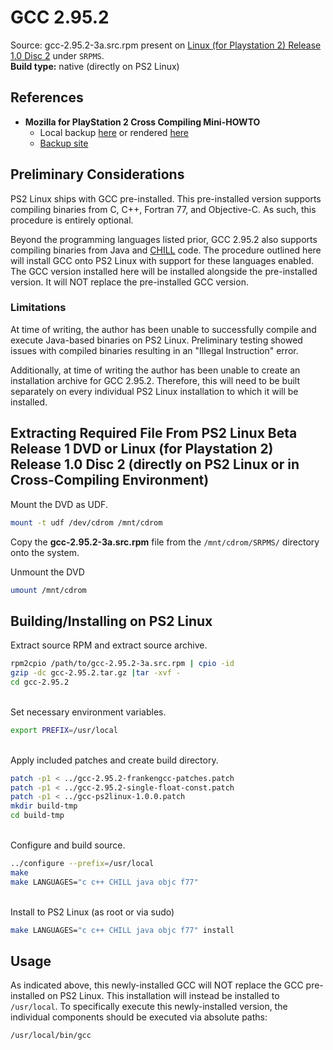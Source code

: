 # GCC 2.95.2

Source: gcc-2.95.2-3a.src.rpm present on [Linux (for Playstation 2) Release 1.0 Disc 2](https://archive.org/download/sony_playstation2_l/Linux%20%28for%20PlayStation%202%29%20Release%201.0%20%28USA%29%20%28Disc%202%29%20%28Software%20Packages%29.zip) under ```SRPMS```.  
**Build type:** native (directly on PS2 Linux)

## References

* **Mozilla for PlayStation 2 Cross Compiling Mini-HOWTO**
  * Local backup [here](moz_cross_1.0.1.html) or rendered [here](https://html-preview.github.io/?url=https://github.com/Bort-Millipede/PS2Linux_BrainDump/blob/main/Software%20Installation/Toolchain/moz_cross_1.0.1.html)
  * [Backup site](http://ps2linux.no-ip.info/playstation2-linux.com/download/mozilla-ps2/moz_cross_1.0.1.html)

## Preliminary Considerations

PS2 Linux ships with GCC pre-installed. This pre-installed version supports compiling binaries from C, C++, Fortran 77, and Objective-C. As such, this procedure is entirely optional.

Beyond the programming languages listed prior, GCC 2.95.2 also supports compiling binaries from Java and [CHILL](https://en.wikipedia.org/wiki/CHILL) code. The procedure outlined here will install GCC onto PS2 Linux with support for these languages enabled. The GCC version installed here will be installed alongside the pre-installed version. It will NOT replace the pre-installed GCC version.

### Limitations

At time of writing, the author has been unable to successfully compile and execute Java-based binaries on PS2 Linux. Preliminary testing showed issues with compiled binaries resulting in an "Illegal Instruction" error.

Additionally, at time of writing the author has been unable to create an installation archive for GCC 2.95.2. Therefore, this will need to be built separately on every individual PS2 Linux installation to which it will be installed.

## Extracting Required File From PS2 Linux Beta Release 1 DVD or Linux (for Playstation 2) Release 1.0 Disc 2 (directly on PS2 Linux or in Cross-Compiling Environment)

Mount the DVD as UDF.
```bash
mount -t udf /dev/cdrom /mnt/cdrom
```

Copy the **gcc-2.95.2-3a.src.rpm** file from the ```/mnt/cdrom/SRPMS/``` directory onto the system.

Unmount the DVD
```bash
umount /mnt/cdrom
```

## Building/Installing on PS2 Linux

Extract source RPM and extract source archive.
```bash
rpm2cpio /path/to/gcc-2.95.2-3a.src.rpm | cpio -id
gzip -dc gcc-2.95.2.tar.gz |tar -xvf -
cd gcc-2.95.2
```

&nbsp;  
Set necessary environment variables.
```bash
export PREFIX=/usr/local
```

&nbsp;  
Apply included patches and create build directory.
```bash
patch -p1 < ../gcc-2.95.2-frankengcc-patches.patch
patch -p1 < ../gcc-2.95.2-single-float-const.patch
patch -p1 < ../gcc-ps2linux-1.0.0.patch
mkdir build-tmp
cd build-tmp
```

&nbsp;  
Configure and build source.
```bash
../configure --prefix=/usr/local
make
make LANGUAGES="c c++ CHILL java objc f77"
```

&nbsp;  
Install to PS2 Linux (as root or via sudo)
```bash
make LANGUAGES="c c++ CHILL java objc f77" install
```

## Usage

As indicated above, this newly-installed GCC will NOT replace the GCC pre-installed on PS2 Linux. This installation will instead be installed to ```/usr/local```. To specifically execute this newly-installed version, the individual components should be executed via absolute paths:
```bash
/usr/local/bin/gcc
```

